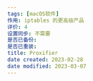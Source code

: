 ```yaml
---
tags: [macOS软件]
作用: iptables 的更高级产品
评价: 4
设置同步: 不需要
是否已备份:
是否已重装:
title: Proxifier
date created: 2023-02-28
date modified: 2023-03-07
---
```

